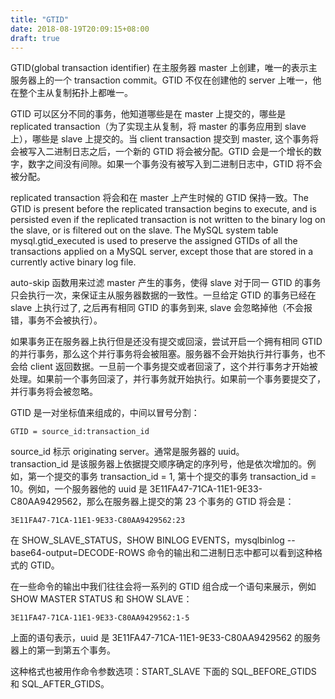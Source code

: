 ```yaml
---
title: "GTID"
date: 2018-08-19T20:09:15+08:00
draft: true
---
```


GTID(global transaction identifier) 在主服务器 master 上创建，唯一的表示主服务器上的一个 transaction commit。GTID 不仅在创建他的 server 上唯一，他在整个主从复制拓扑上都唯一。

GTID 可以区分不同的事务，他知道哪些是在 master 上提交的，哪些是 replicated transaction（为了实现主从复制，将 master 的事务应用到 slave 上），哪些是 slave 上提交的。当 client transaction 提交到 master, 这个事务将会被写入二进制日志之后，一个新的 GTID 将会被分配。GTID 会是一个增长的数字，数字之间没有间隙。如果一个事务没有被写入到二进制日志中，GTID 将不会被分配。

replicated transaction 将会和在 master 上产生时候的 GTID 保持一致。The GTID is present before the replicated transaction begins to execute, and is persisted even if the replicated transaction is not written to the binary log on the slave, or is filtered out on the slave. The MySQL system table mysql.gtid_executed is used to preserve the assigned GTIDs of all the transactions applied on a MySQL server, except those that are stored in a currently active binary log file.

auto-skip 函数用来过滤 master 产生的事务，使得 slave 对于同一 GTID 的事务只会执行一次，来保证主从服务器数据的一致性。一旦给定 GTID 的事务已经在 slave 上执行过了, 之后再有相同 GTID 的事务到来, slave 会忽略掉他（不会报错，事务不会被执行）。

如果事务正在服务器上执行但是还没有提交或回滚，尝试开启一个拥有相同 GTID 的并行事务，那么这个并行事务将会被阻塞。服务器不会开始执行并行事务，也不会给 client 返回数据。一旦前一个事务提交或者回滚了，这个并行事务才开始被处理。如果前一个事务回滚了，并行事务就开始执行。如果前一个事务要提交了，并行事务将会被忽略。

GTID 是一对坐标值来组成的，中间以冒号分割：

```
GTID = source_id:transaction_id
```

source_id 标示 originating server。通常是服务器的 uuid。  
transaction_id 是该服务器上依据提交顺序确定的序列号，他是依次增加的。例如，第一个提交的事务 transaction_id = 1, 第十个提交的事务 transaction_id = 10。例如，一个服务器他的 uuid 是 3E11FA47-71CA-11E1-9E33-C80AA9429562，那么在服务器上提交的第 23 个事务的 GTID 将会是：

```
3E11FA47-71CA-11E1-9E33-C80AA9429562:23
```

在 SHOW_SLAVE_STATUS，SHOW BINLOG EVENTS，mysqlbinlog --base64-output=DECODE-ROWS  命令的输出和二进制日志中都可以看到这种格式的 GTID。

在一些命令的输出中我们往往会将一系列的 GTID 组合成一个语句来展示，例如  SHOW MASTER STATUS 和 SHOW SLAVE：

```
3E11FA47-71CA-11E1-9E33-C80AA9429562:1-5
```

上面的语句表示，uuid 是 3E11FA47-71CA-11E1-9E33-C80AA9429562 的服务器上的第一到第五个事务。

这种格式也被用作命令参数选项：START_SLAVE 下面的 SQL_BEFORE_GTIDS 和 SQL_AFTER_GTIDS。

